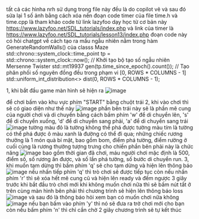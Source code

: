 tất cả các hìnha nrh sử dụng trong file này đều là do copilot vẽ và sau đó sửa lại 1 số ảnh bằng cách xóa nền
đoạn code timer của file time.h và time.cpp là tham khảo code từ link lazyfoo dạy học từ cơ bản này  https://www.lazyfoo.net/SDL_tutorials/index.php và link của timer là https://www.lazyfoo.net/SDL_tutorials/lesson13/index.php
đoạn code này có hỏi chatgpt về cách tạo ra mấu ngẫu nhiên nằm trong hàm GenerateRandomWalls() của classs Maze
    std::chrono::system_clock::time_point tp = std::chrono::system_clock::now();
    // Khởi tạo bộ tạo số ngẫu nhiên Mersenne Twister
    std::mt19937 gen(tp.time_since_epoch().count());
    // Tạo phân phối số nguyên đồng đều trong phạm vi [0, ROWS * COLUMNS - 1]
    std::uniform_int_distribution<> dist(0, ROWS * COLUMNS - 1);


1, khi bắt đầu game màn hình sẽ hiện ra
![image](https://github.com/leninhpromax/laptrinhgame/assets/90245106/efe51c61-de68-4f92-9237-d6c1c1690dcc)

để chơi bấm vào khu vực phím "START" bằng chuột trái
2, khi vào chơi thì sẽ có giao diện như thế này 
![image](https://github.com/leninhpromax/laptrinhgame/assets/90245106/f4b2c751-b2df-4741-aac6-32e13f1e3170)
phần bên trái này sẽ là phần mê cung của người chơi và di chuyển bằng cách bấm phím 'w' để di chuyển lên, 's' để di chuyển xuống, 'd' để di chuyển sang phải, 'a' để di chuyển sang trái
![image](https://github.com/leninhpromax/laptrinhgame/assets/90245106/c2baa681-6832-48a4-a3b8-52c0f9029be5)
tường màu đỏ là tường không thể phá được
tường màu tím là tường có thể phá được
ô màu xanh là đường có thể đi qua;
những chiếc rương thưởng là 1 món quà bí mật, bao gồm bom, điểm phá tường, điểm
rường ở cuối cùng là rương thưởng tượng trưng cho chiến 
phần bên phải này là chức năng 
![image](https://github.com/leninhpromax/laptrinhgame/assets/90245106/4a62e7dd-baca-440c-af37-669f9372f272)
bao gồm thời gian đã chơi, máu người chơi mặc định là 500, điểm số, số rương ăn được, và số lần phá tường, số bước di chuyển run.
3, khi muốn tạm dừng thì bấm phím 'q' sẽ cho tạm dừng và hiện lên thông báo
![image](https://github.com/leninhpromax/laptrinhgame/assets/90245106/601347fb-8846-4d36-9555-cd8b89826dd3)
nếu nhấn tiếp phím 'q' thì trò chơi sẽ được tiếp tục 
còn nếu nhấn phím 'r' thì sẽ xóa hết mê cung cũ và hiện lên ready và đếm ngược 3 giây trước khi bắt đầu trò chơi mới
khi không muốn chơi nữa thì sẽ bấm nút tắt ở trên cùng màn hình bên phải thì chương trình sẽ hiện lên thông báo loss
![image](https://github.com/leninhpromax/laptrinhgame/assets/90245106/768f10bd-ba6b-41db-ae10-5828b8fdfa9f)
và sau đó là thông báo hỏi xem bạn có muốn chơi nữa không 
![image](https://github.com/leninhpromax/laptrinhgame/assets/90245106/0eb86dc5-a6c2-4c60-8ee6-fb52180bda2c)
nếu bạn bấm vào phím 'y' thì nó sẽ đưa ra trờ chơi mới cho bạn còn nếu bấm phím 'n' thì chỉ cần chờ 2 giây chương trình sẽ tự kết thúc 








